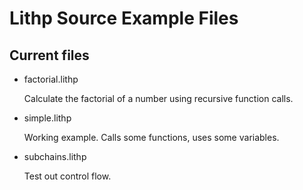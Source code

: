 Lithp Source Example Files
==========================

Current files
-------------

* factorial.lithp

	Calculate the factorial of a number using recursive function calls.

* simple.lithp

	Working example. Calls some functions, uses some variables.

* subchains.lithp

	Test out control flow.
